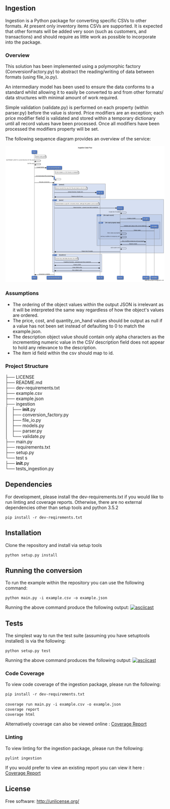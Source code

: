 ## Ingestion

Ingestion is a Python package for converting specific CSVs to other formats. At present only inventory items CSVs are supported. It is expected that other formats will be added very soon (such as customers, and transactions) and should require as little work as possible to incorporate into the package.

### Overview

This solution has been implemented using a polymorphic factory (ConversionFactory.py) to abstract the reading/writing of data between formats (using file_io.py).

An intermediary model has been used to ensure the data conforms to a standard whilst allowing it to easily be converted to and from other formats/ data structures with minimal amount of work required.

Simple validation (validate.py) is performed on each property (within parser.py) before the value is stored. Price modifiers are an exception; each price modifier field is validated and stored within a temporary dictionary until all record values have been processed. Once all modifiers have been processed the modifiers property will be set.

The following sequence diagram provides an overview of the service:

![ScreenShot](/ingestion_data_flow.png?raw=true "Ingestion Data Flow")

### Assumptions

- The ordering of the object values within the output JSON is irrelevant as it will be interpreted the same way regardless of how the object's values are ordered.
- The price, cost, and quantity_on_hand values should be output as null if a value has not been set instead of defaulting to 0 to match the example.json.
- The description object value should contain only alpha characters as the incrementing numeric value in the CSV description field does not appear to hold any relevance to the description.
- The item id field within the csv should map to id.

### Project Structure
├── LICENSE <br />
├── README.md <br />
├── dev-requirements.txt <br />
├── example.csv <br />
├── example.json <br />
├── ingestion <br />
│   ├── __init__.py <br />
│   ├── conversion_factory.py <br />
│   ├── file_io.py <br />
│   ├── models.py <br />
│   ├── parser.py <br />
│   └── validate.py <br />
├── main.py <br />
├── requirements.txt <br />
├── setup.py <br />
└── test s<br />
    ├── __init__.py <br />
        └── tests_ingestion.py <br />

## Dependencies
For development, please install the dev-requirements.txt if you would like to run linting and coverage reports. Otherwise, there are no external dependencies other than setup tools and python 3.5.2

```
pip install -r dev-reqirements.txt
```

## Installation
Clone the repository and install via setup tools

```
python setup.py install
```

## Running the conversion
To run the example within the repository you can use the following command:

```
python main.py -i example.csv -o example.json
```

Running the above command produce the following output:
[![asciicast](https://asciinema.org/a/1b07156uk683bt8hv25fmv7w7.png)](https://asciinema.org/a/1b07156uk683bt8hv25fmv7w7)

## Tests
The simplest way to run the test suite (assuming you have setuptools installed) is via the following:

```
python setup.py test
```

Running the above command produces the following output:
[![asciicast](https://asciinema.org/a/4rdetn4g9kr1qj73kn35tozm6.png)](https://asciinema.org/a/4rdetn4g9kr1qj73kn35tozm6)

### Code Coverage
To view code coverage of the ingestion package, please run the following:

```
pip install -r dev-requirements.txt

coverage run main.py -i example.csv -o example.json
coverage report
coverage html
```

Alternatively coverage can also be viewed online : [Coverage Report](http://ingestion-coverage.s3-website-eu-west-1.amazonaws.com)

### Linting
To view linting for the ingestion package, please run the following:

```
pylint ingestion
```

If you would prefer to view an existing report you can view it here : [Coverage Report](http://ingestion-coverage.s3-website-eu-west-1.amazonaws.com)

## License
Free software: http://unlicense.org/
